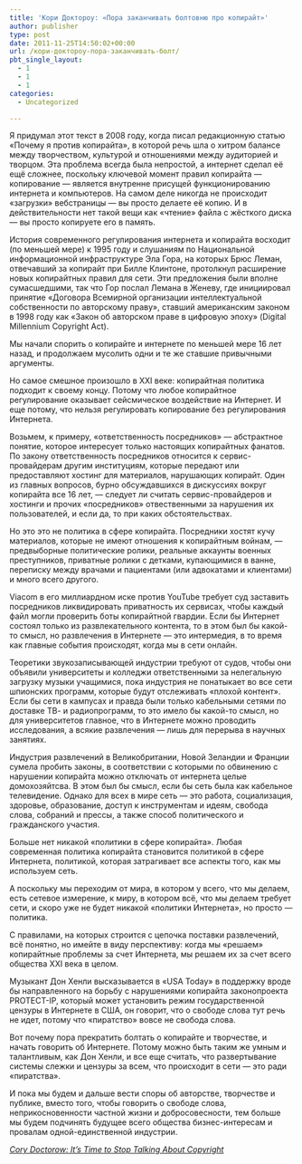 ```yaml
---
title: 'Кори Доктороу: «Пора заканчивать болтовню про копирайт»'
author: publisher
type: post
date: 2011-11-25T14:50:02+00:00
url: /кори-доктороу-пора-заканчивать-болт/
pbt_single_layout:
  - 1
  - 1
  - 1
categories:
  - Uncategorized

---
```

Я придумал этот текст в 2008 году, когда писал редакционную статью «Почему я против копирайта», в которой речь шла о хитром балансе между творчеством, культурой и отношениями между аудиторией и творцом. Эта проблема всегда была непростой, а интернет сделал её ещё сложнее, поскольку ключевой момент правил копирайта — копирование — является внутренне присущей функционированию интернета и компьютеров. На самом деле никогда не происходит «загрузки» вебстраницы — вы просто делаете её копию. И в действительности нет такой вещи как «чтение» файла с жёсткого диска — вы просто копируете его в память.

История современного регулирования интернета и копирайта восходит (по меньшей мере) к 1995 году и слушаниям по Национальной информационной инфраструктуре Эла Гора, на которых Брюс Леман, отвечавший за копирайт при Билле Клинтоне, протолкнул расширение новых копирайтных правил для сети. Эти предложения были вполне сумасшедшими, так что Гор послал Лемана в Женеву, где инициировал принятие «Договора Всемирной организации интеллектуальной собственности по авторскому праву», ставший американским законом в 1998 году как «Закон об авторском праве в цифровую эпоху» (Digital Millennium Copyright Act).

Мы начали спорить о копирайте и интернете по меньшей мере 16 лет назад, и продолжаем мусолить одни и те же ставшие привычными аргументы.

Но самое смешное произошло в XXI веке: копирайтная политика подходит к своему концу. Потому что любое копирайтное регулирование оказывает сейсмическое воздействие на Интернет. И еще потому, что нельзя регулировать копирование без регулирования Интернета.

Возьмем, к примеру, «ответственность посредников» — абстрактное понятие, которое интересует только настоящих копирайтных фанатов. По закону ответственность посредников относится к сервис-провайдерам другим институциям, которые передают или предоставляют хостинг для материалов, нарушающих копирайт. Один из главных вопросов, бурно обсуждавшихся в дискуссиях вокруг копирайта все 16 лет, — следует ли считать сервис-провайдеров и хостинги и прочих «посредников» отвественными за нарушения их пользователей, и если да, то при каких обстоятельствах.

Но это это не политика в сфере копирайта. Посредники хостят кучу материалов, которые не имеют отношения к копирайтным войнам, — предвыборные политические ролики, реальные аккаунты военных преступников, приватные ролики с детками, купающимися в ванне, переписку между врачами и пациентами (или адвокатами и клиентами) и много всего другого.

Viacom в его миллиардном иске против YouTube требует суд заставить посредников ликвидировать приватность их сервисах, чтобы каждый файл могли проверить боты копирайтной гвардии. Если бы Интернет состоял только из развлекательного контента, то в этом был бы какой-то смысл, но развлечения в Интернете — это интермедия, в то время как главные события происходят, когда мы в сети онлайн.

Теоретики звукозаписывающей индустрии требуют от судов, чтобы они объявили университеты и колледжи ответственными за нелегальную загрузку музыки учащимися, пока индустрия не понатыкает во все сети шпионских программ, которые будут отслеживать «плохой контент». Если бы сети в кампусах и правда были только кабельными сетями по доставке ТВ- и радиопрограмм, то это имело бы какой-то смысл, но для университетов главное, что в Интернете можно проводить исследования, а всякие развлечения — лишь для перерыва в научных занятиях.

Индустрия развлечений в Великобритании, Новой Зеландии и Франции сумела пробить законы, в соответствии с которыми по обвинению с нарушении копирайта можно отключать от интернета целые домохозяйтсва. В этом был бы смысл, если бы сеть была как кабельное телевидение. Однако для всех в мире сеть — это работа, социализация, здоровье, образование, доступ к инструментам и идеям, свобода слова, собраний и прессы, а также способ политического и гражданского участия.

Больше нет никакой «политики в сфере копирайта». Любая современная политика копирайта становится политикой в сфере Интернета, политикой, которая затрагивает все аспекты того, как мы используем сеть.

А поскольку мы переходим от мира, в котором у всего, что мы делаем, есть сетевое измерение, к миру, в котором всё, что мы делаем требует сети, и скоро уже не будет никакой «политики Интернета», но просто — политика.

С правилами, на которых строится с цепочка поставки развлечений, всё понятно, но имейте в виду перспективу: когда мы «решаем» копирайтные проблемы за счет Интернета, мы решаем их за счет всего общества XXI века в целом.

Музыкант Дон Хенли высказывается в «USA Today» в поддержку вроде бы направленного на борьбу с нарушениями копирайта законопроекта PROTECT-IP, который может установить режим государственной цензуры в Интернете в США, он говорит, что о свободе слова тут речь не идет, потому что «пиратство» вовсе не свобода слова.

Вот почему пора прекратить болтать о копирайте и творчестве, и начать говорить об Интернете. Потому можно быть таким же умным и талантливым, как Дон Хенли, и все еще считать, что развертывание системы слежки и цензуры за всем, что происходит в сети — это ради «пиратства».

И пока мы будем и дальше вести споры об авторстве, творчестве и публике, вместо того, чтобы говорить о свободе слова, неприкосновенности частной жизни и добросовесности, тем больше мы будем подчинять будущее всего общества бизнес-интересам и провалам одной-единственной индустрии.

_[Cory Doctorow: It’s Time to Stop Talking About Copyright](http://www.locusmag.com/Perspectives/2011/11/cory-doctorow-its-time-to-stop-talking-about-copyright/)_